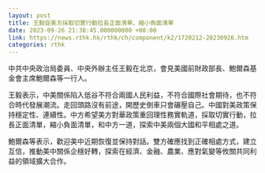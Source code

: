 ```yaml
---
layout: post
title: 王毅促美方採取切實行動拉長正面清單，縮小負面清單
date: 2023-09-26 21:38:45.000000000 +08:00
link: https://news.rthk.hk/rthk/ch/component/k2/1720212-20230926.htm
categories: rthk
---
```


中共中央政治局委員、中央外辦主任王毅在北京，會見美國前財政部長、鮑爾森基金會主席鮑爾森等一行人。

王毅表示，中美關係陷入低谷不符合兩國人民利益，不符合國際社會期待，也不符合時代發展潮流。走回頭路沒有前途，開歷史倒車只會碾壓自己。中國對美政策保持穩定性、連續性。中方希望美方對華政策重回理性務實軌道，採取切實行動，拉長正面清單，縮小負面清單，和中方一道，探索中美兩個大國和平相處之道。

鮑爾森等表示，歡迎美中近期恢復並保持對話。雙方確應找到正確相處方式，建立互信，推動美中關係企穩好轉，探索在經濟、金融、農業、應對氣變等攸關共同利益的領域擴大合作。
